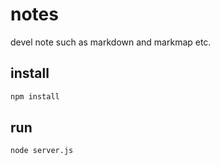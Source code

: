 # notes

devel note such as markdown and markmap etc.

## install

```sh
npm install
```

## run

```sh
node server.js
```
